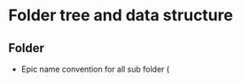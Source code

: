 # Folder tree and data structure

## Folder

* Epic name convention for all sub folder (<id>_<title>)
    Replace white spaces with underscore " "=>"_" 
    for each file and folder whenever tile contains white space.
    * Feature
        * Backlog
            * Task

## Data

* Work item: Epic/Feature/Backlog/Task (<id>_<title>)
    * metadata.md:
        * Task id: 2222
        * User name:
        * Title:
        * State:
        * Area:
        * Iteration:
        * Priority:
        * Remaining Work:
        * Activity:
        * Blocked:
    * description.md:
    * discussion (folder):
        * attachments (folder): (store any graphical content from discussion record here)
            * <yyyy_mm_dd>_<username>_<id>.<relevant file extension> 
        * <yyyy_mm_dd>_<username>.md:
            * Title: <Joe commented Jan 11, 2016>
            * Content:
    * definition_of_done.md (Definition of Done please ignore this filed):
    * development (folder): (each change set as file )
        * changeset_<ID>.md
            * File name:
            * Path:
            * Content:
    * related (folder)
       * <id>_<title>.md (linked as symlink):
           * Type:
               * Link to item file:
               * Last update:
    * history (folder)
       * <yyyy_mm_dd>_<username>_<title>.md:
           * User
           * Title:
           * Content:
           * Links:
               * Type:
               * Link to item file:
               * Title:
    * attachments (store attached files in this folder):
    * origin.md (Origin URL link to work item)

